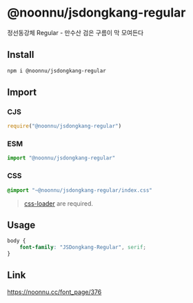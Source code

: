 # @noonnu/jsdongkang-regular
정선동강체 Regular - 만수산 검은 구름이 막 모여든다

## Install
```sh
npm i @noonnu/jsdongkang-regular
```
## Import
### CJS
```js
require("@noonnu/jsdongkang-regular")
```
### ESM
```js
import "@noonnu/jsdongkang-regular"
```
### CSS 
```css
@import "~@noonnu/jsdongkang-regular/index.css"
```
> [css-loader](https://github.com/webpack-contrib/css-loader) are required.

## Usage
```css
body {
    font-family: "JSDongkang-Regular", serif;
}
```

## Link
https://noonnu.cc/font_page/376